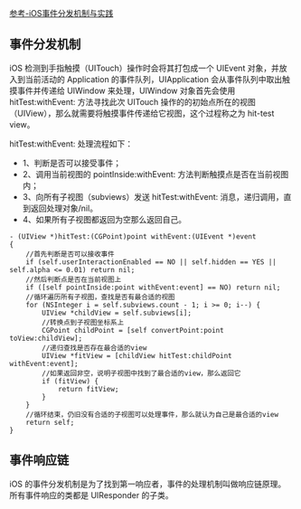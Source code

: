 [参考-iOS事件分发机制与实践](https://juejin.cn/post/6844903556017995784)

## 事件分发机制

iOS 检测到手指触摸（UITouch）操作时会将其打包成一个 UIEvent 对象，并放入到当前活动的 Application 的事件队列，UIApplication 会从事件队列中取出触摸事件并传递给 UIWindow 来处理，UIWindow 对象首先会使用 hitTest:withEvent: 方法寻找此次 UITouch 操作的的初始点所在的视图（UIView），那么就需要将触摸事件传递给它视图，这个过程称之为 hit-test view。

hitTest:withEvent: 处理流程如下：

* 1、判断是否可以接受事件；
* 2、调用当前视图的 pointInside:withEvent: 方法判断触摸点是否在当前视图内；
* 3、向所有子视图（subviews）发送 hitTest:withEvent: 消息，递归调用，直到返回处理对象/nil。
* 4、如果所有子视图都返回为空那么返回自己。

```
- (UIView *)hitTest:(CGPoint)point withEvent:(UIEvent *)event
{
    //首先判断是否可以接收事件
    if (self.userInteractionEnabled == NO || self.hidden == YES || self.alpha <= 0.01) return nil;
    //然后判断点是否在当前视图上
    if ([self pointInside:point withEvent:event] == NO) return nil;
    //循环遍历所有子视图，查找是否有最合适的视图
    for (NSInteger i = self.subviews.count - 1; i >= 0; i--) {
        UIView *childView = self.subviews[i];
        //转换点到子视图坐标系上
        CGPoint childPoint = [self convertPoint:point toView:childView];
        //递归查找是否存在最合适的view
        UIView *fitView = [childView hitTest:childPoint withEvent:event];
        //如果返回非空，说明子视图中找到了最合适的view，那么返回它
        if (fitView) {
            return fitView;
        }
    }
    //循环结束，仍旧没有合适的子视图可以处理事件，那么就认为自己是最合适的view
    return self;
}
```

## 事件响应链

iOS 的事件分发机制是为了找到第一响应者，事件的处理机制叫做响应链原理。
所有事件响应的类都是 UIResponder 的子类。
